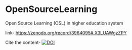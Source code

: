 # OpenSourceLearning
Open Source Learning (OSL) in higher education system

link- https://zenodo.org/record/3964095#.X3LUAWgzZPY

Cite the content- [![DOI](https://zenodo.org/badge/DOI/10.5281/zenodo.3964095.svg)](https://doi.org/10.5281/zenodo.3964095)
